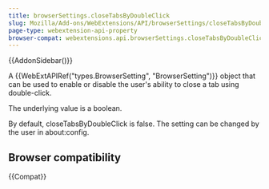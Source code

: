 ```yaml
---
title: browserSettings.closeTabsByDoubleClick
slug: Mozilla/Add-ons/WebExtensions/API/browserSettings/closeTabsByDoubleClick
page-type: webextension-api-property
browser-compat: webextensions.api.browserSettings.closeTabsByDoubleClick
---
```


{{AddonSidebar()}}

A {{WebExtAPIRef("types.BrowserSetting", "BrowserSetting")}} object that can be used to enable or disable the user's ability to close a tab using double-click.

The underlying value is a boolean.

By default, closeTabsByDoubleClick is false. The setting can be changed by the user in about:config.

## Browser compatibility

{{Compat}}
